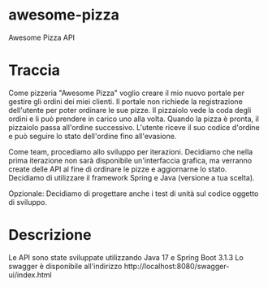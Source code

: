 # awesome-pizza
Awesome Pizza API

# Traccia
Come pizzeria "Awesome Pizza" voglio creare il mio nuovo portale per gestire gli ordini dei miei clienti. Il portale non richiede la registrazione dell'utente per poter ordinare le sue pizze. Il pizzaiolo vede la coda degli ordini e li può prendere in carico uno alla volta. Quando la pizza è pronta, il pizzaiolo passa all'ordine successivo. L'utente riceve il suo codice d'ordine e può seguire lo stato dell'ordine fino all'evasione.

Come team, procediamo allo sviluppo per iterazioni. Decidiamo che nella prima iterazione non sarà disponibile un'interfaccia grafica, ma verranno create delle API al fine di ordinare le pizze e aggiornarne lo stato. Decidiamo di utilizzare il framework Spring e Java (versione a tua scelta).

Opzionale: Decidiamo di progettare anche i test di unità sul codice oggetto di sviluppo.

# Descrizione
Le API sono state sviluppate utilizzando Java 17 e Spring Boot 3.1.3
Lo swagger è disponibile all'indirizzo http://localhost:8080/swagger-ui/index.html
